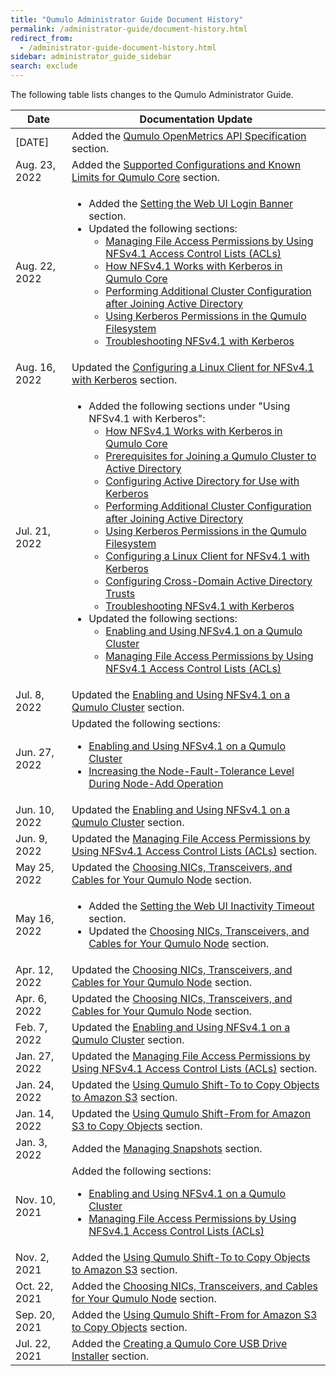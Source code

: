 ```yaml
---
title: "Qumulo Administrator Guide Document History"
permalink: /administrator-guide/document-history.html
redirect_from:
  - /administrator-guide-document-history.html
sidebar: administrator_guide_sidebar
search: exclude
---
```


The following table lists changes to the Qumulo Administrator Guide.

<table>
  <thead>
    <tr>
      <th>Date</th>
      <th>Documentation Update</th>
    </tr>
  </thead>
  <tbody>
    <tr>
      <td>[DATE]</td>
      <td>Added the <a href="openmetrics-api-specification.html">Qumulo OpenMetrics API Specification</a> section.</td>
    </tr>
    <tr>
      <td>Aug. 23, 2022</td>
      <td>Added the <a href="/administrator-guide/qumulo-core/supported-configurations-known-limits.html">Supported Configurations and Known Limits for Qumulo Core</a> section.</td>
    </tr>
    <tr>
      <td>Aug. 22, 2022</td>
      <td>
        <ul>
          <li>Added the <a href="/administrator-guide/qumulo-core/web-ui-login-banner.html">Setting the Web UI Login Banner</a> section.</li>
          <li>Updated the following sections:
            <ul>
              <li><a href="/administrator-guide/protocols/nfsv4.1-acls.html">Managing File Access Permissions by Using NFSv4.1 Access Control Lists (ACLs)</a></li>
              <li><a href="/administrator-guide/kerberos/">How NFSv4.1 Works with Kerberos in Qumulo Core</a></li>
              <li><a href="/administrator-guide/kerberos/kerberos-additional-cluster-configuration.html">Performing Additional Cluster Configuration after Joining Active Directory</a></li>
              <li><a href="/administrator-guide/kerberos/kerberos-qumulo-permissions.html">Using Kerberos Permissions in the Qumulo Filesystem</a></li>
              <li><a href="/administrator-guide/kerberos/kerberos-troubleshooting.html">Troubleshooting NFSv4.1 with Kerberos</a></li>
            </ul>
          </li>
        </ul>
      </td>
    </tr>
    <tr>
      <td>Aug. 16, 2022</td>
      <td>Updated the <a href="/administrator-guide/kerberos/kerberos-configuring-linux-client.html">Configuring a Linux Client for NFSv4.1 with Kerberos</a> section.</td>
    </tr>
    <tr>
      <td>Jul. 21, 2022</td>
      <td>
        <ul>
          <li>Added the following sections under "Using NFSv4.1 with Kerberos":
            <ul>
              <li><a href="/administrator-guide/kerberos/">How NFSv4.1 Works with Kerberos in Qumulo Core</a></li>        
              <li><a href="/administrator-guide/kerberos/kerberos-prerequisites-joining-cluster-active-directory.html">Prerequisites for Joining a Qumulo Cluster to Active Directory</a></li>
              <li><a href="/administrator-guide/kerberos/kerberos-configuring-active-directory.html">Configuring Active Directory for Use with Kerberos</a></li>
              <li><a href="/administrator-guide/kerberos/kerberos-additional-cluster-configuration.html">Performing Additional Cluster Configuration after Joining Active Directory</a></li>
              <li><a href="/administrator-guide/kerberos/kerberos-qumulo-permissions.html">Using Kerberos Permissions in the Qumulo Filesystem</a></li>
              <li><a href="/administrator-guide/kerberos/kerberos-configuring-linux-client.html">Configuring a Linux Client for NFSv4.1 with Kerberos</a></li>
              <li><a href="/administrator-guide/kerberos/kerberos-configuring-cross-domain-active-directory-trusts.html">Configuring Cross-Domain Active Directory Trusts</a></li>
              <li><a href="/administrator-guide/kerberos/kerberos-troubleshooting.html">Troubleshooting NFSv4.1 with Kerberos</a></li>
            </ul>
          </li>
          <li>Updated the following sections:
            <ul>
              <li><a href="/administrator-guide/protocols/nfsv4.1-enabling-using.html">Enabling and Using NFSv4.1 on a Qumulo Cluster</a></li>        
              <li><a href="/administrator-guide/protocols/nfsv4.1-acls.html">Managing File Access Permissions by Using NFSv4.1 Access Control Lists (ACLs)</a></li>          
            </ul>
          </li>
        </ul>
      </td>
    </tr>
    <tr>
      <td>Jul. 8, 2022</td>
      <td>Updated the <a href="/administrator-guide/protocols/nfsv4.1-enabling-using.html">Enabling and Using NFSv4.1 on a Qumulo Cluster</a> section.</td>
    </tr>
    <tr>
      <td>Jun. 27, 2022</td>
      <td>Updated the following sections:
        <ul>
          <li><a href="/administrator-guide/protocols/nfsv4.1-enabling-using.html">Enabling and Using NFSv4.1 on a Qumulo Cluster</a></li>
          <li><a href="/administrator-guide/qumulo-core/node-fault-tolerance-level.html">Increasing the Node-Fault-Tolerance Level During Node-Add Operation</a></li>
        </ul>
      </td>
    </tr>
    <tr>
      <td>Jun. 10, 2022</td>
      <td>Updated the <a href="nfsv4.1-enabling-using.html">Enabling and Using NFSv4.1 on a Qumulo Cluster</a> section.</td>
    </tr>
    <tr>
      <td>Jun. 9, 2022</td>
      <td>Updated the <a href="nfsv4.1-auth-sys-acls.html">Managing File Access Permissions by Using NFSv4.1 Access Control Lists (ACLs)</a> section.</td>
    </tr>
    <tr>
      <td>May 25, 2022</td>
      <td>Updated the <a href="nics-transceivers-cables.html">Choosing NICs, Transceivers, and Cables for Your Qumulo Node</a> section.</td>
    </tr>
    <tr>
      <td>May 16, 2022</td>
      <td>
        <ul>
          <li>Added the <a href="web-ui-inactivity-timeout.html">Setting the Web UI Inactivity Timeout</a> section.</li>
          <li>Updated the <a href="nics-transceivers-cables.html">Choosing NICs, Transceivers, and Cables for Your Qumulo Node</a> section.</li>
        </ul>
      </td>
    </tr>
    <tr>
      <td>Apr. 12, 2022</td>
      <td>Updated the <a href="nics-transceivers-cables.html">Choosing NICs, Transceivers, and Cables for Your Qumulo Node</a> section.</td>
    </tr>
    <tr>
      <td>Apr. 6, 2022</td>
      <td>Updated the <a href="nics-transceivers-cables.html">Choosing NICs, Transceivers, and Cables for Your Qumulo Node</a> section.</td>
    </tr>
    <tr>
      <td>Feb. 7, 2022</td>
      <td>Updated the <a href="nfsv4.1-enabling-using.html">Enabling and Using NFSv4.1 on a Qumulo Cluster</a> section.</td>
    </tr>
    <tr>
      <td>Jan. 27, 2022</td>
      <td>Updated the <a href="nfsv4.1-auth-sys-acls.html">Managing File Access Permissions by Using NFSv4.1 Access Control Lists (ACLs)</a> section.</td>
    </tr>
    <tr>
      <td>Jan. 24, 2022</td>
      <td>Updated the <a href="shift-to-s3.html">Using Qumulo Shift-To to Copy Objects to Amazon S3</a> section.</td>
    </tr>
    <tr>
      <td>Jan. 14, 2022</td>
      <td>Updated the <a href="shift-from-s3.html">Using Qumulo Shift-From for Amazon S3 to Copy Objects</a> section.</td>
    </tr>
    <tr>
      <td>Jan. 3, 2022</td>
      <td>Added the <a href="managing-snapshots.html">Managing Snapshots</a> section.</td>
    </tr>
    <tr>
      <td>Nov. 10, 2021</td>
      <td>Added the following sections:
        <ul>
          <li><a href="nfsv4.1-enabling-using.html">Enabling and Using NFSv4.1 on a Qumulo Cluster</a></li>
          <li><a href="nfsv4.1-auth-sys-acls.html">Managing File Access Permissions by Using NFSv4.1 Access Control Lists (ACLs)</a></li>
        </ul>
      </td>
    </tr>
    <tr>
      <td>Nov. 2, 2021</td>
      <td>Added the <a href="shift-to-s3.html">Using Qumulo Shift-To to Copy Objects to Amazon S3</a> section.</td>
    </tr>
    <tr>
      <td>Oct. 22, 2021</td>
      <td>Added the <a href="nics-transceivers-cables.html">Choosing NICs, Transceivers, and Cables for Your Qumulo Node</a> section.</td>
    </tr>
    <tr>
      <td>Sep. 20, 2021</td>
      <td>Added the <a href="shift-from-s3.html">Using Qumulo Shift-From for Amazon S3 to Copy Objects</a> section.</td>
    </tr>
    <tr>
      <td>Jul. 22, 2021</td>
      <td>Added the <a href="/administrator-guide/qumulo-core/creating-usb-drive-installer.html">Creating a Qumulo Core USB Drive Installer</a> section.</td>
    </tr>
  </tbody>
</table>
